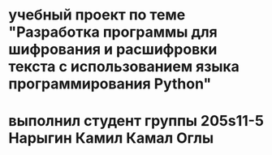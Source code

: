 # учебный проект по теме "Разработка программы для шифрования и расшифровки текста с использованием языка программирования Python"
# выполнил студент группы 205s11-5 Нарыгин Камил Камал Оглы 
